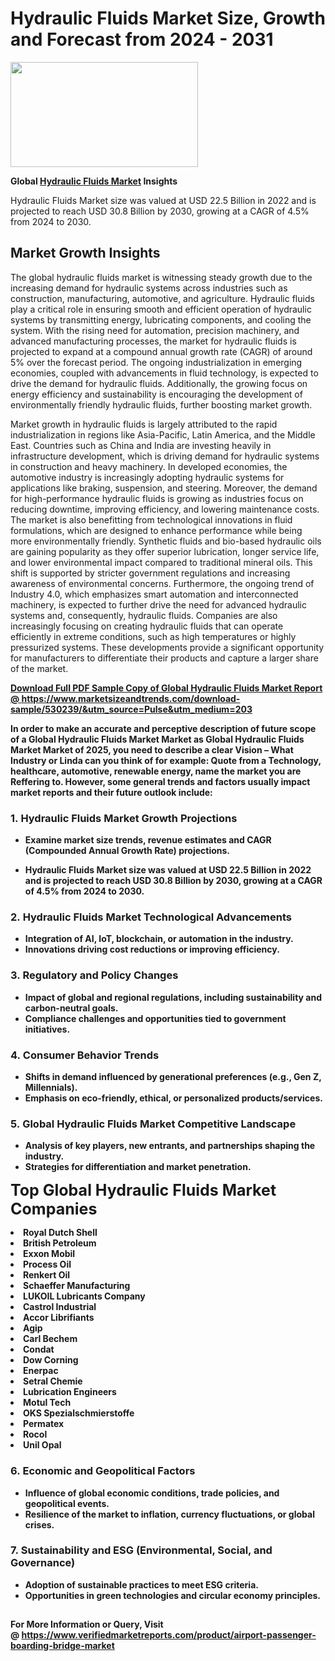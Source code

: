<H1>Hydraulic Fluids Market Size, Growth and Forecast from 2024 - 2031</H1><img class="aligncenter size-medium wp-image-584254" src="https://thirdeyenews.in/wp-content/uploads/2024/09/Global-Market-Research-300x168.jpeg" alt="" width="300" height="168" /><p><strong>Global&nbsp;<a href="https://www.marketsizeandtrends.com/download-sample/530239/&amp;utm_source=Pulse&amp;utm_medium=203">Hydraulic Fluids Market</a> Insights</strong></p><p>Hydraulic Fluids Market size was valued at USD 22.5 Billion in 2022 and is projected to reach USD 30.8 Billion by 2030, growing at a CAGR of 4.5% from 2024 to 2030.</p><p><h2>Market Growth Insights</h2> <p>The global hydraulic fluids market is witnessing steady growth due to the increasing demand for hydraulic systems across industries such as construction, manufacturing, automotive, and agriculture. Hydraulic fluids play a critical role in ensuring smooth and efficient operation of hydraulic systems by transmitting energy, lubricating components, and cooling the system. With the rising need for automation, precision machinery, and advanced manufacturing processes, the market for hydraulic fluids is projected to expand at a compound annual growth rate (CAGR) of around 5% over the forecast period. The ongoing industrialization in emerging economies, coupled with advancements in fluid technology, is expected to drive the demand for hydraulic fluids. Additionally, the growing focus on energy efficiency and sustainability is encouraging the development of environmentally friendly hydraulic fluids, further boosting market growth.</p> <p><strong><a href="#"></a></strong></p> <p>Market growth in hydraulic fluids is largely attributed to the rapid industrialization in regions like Asia-Pacific, Latin America, and the Middle East. Countries such as China and India are investing heavily in infrastructure development, which is driving demand for hydraulic systems in construction and heavy machinery. In developed economies, the automotive industry is increasingly adopting hydraulic systems for applications like braking, suspension, and steering. Moreover, the demand for high-performance hydraulic fluids is growing as industries focus on reducing downtime, improving efficiency, and lowering maintenance costs. The market is also benefitting from technological innovations in fluid formulations, which are designed to enhance performance while being more environmentally friendly. Synthetic fluids and bio-based hydraulic oils are gaining popularity as they offer superior lubrication, longer service life, and lower environmental impact compared to traditional mineral oils. This shift is supported by stricter government regulations and increasing awareness of environmental concerns. Furthermore, the ongoing trend of Industry 4.0, which emphasizes smart automation and interconnected machinery, is expected to further drive the need for advanced hydraulic systems and, consequently, hydraulic fluids. Companies are also increasingly focusing on creating hydraulic fluids that can operate efficiently in extreme conditions, such as high temperatures or highly pressurized systems. These developments provide a significant opportunity for manufacturers to differentiate their products and capture a larger share of the market.</p> <p><strong><a href="#"></p><p><span class=""><strong>Download Full PDF Sample Copy of Global Hydraulic Fluids Market Report</strong> @ <a href="https://www.marketsizeandtrends.com/download-sample/530239/&amp;utm_source=Pulse&amp;utm_medium=203" target="_blank">https://www.marketsizeandtrends.com/download-sample/530239/&amp;utm_source=Pulse&amp;utm_medium=203</a></span></p><p>In order to make an accurate and perceptive description of future scope of a Global&nbsp;Hydraulic Fluids Market Market as Global&nbsp;Hydraulic Fluids Market Market of 2025, you need to describe a clear Vision &ndash; What Industry or Linda can you think of for example: Quote from a Technology, healthcare, automotive, renewable energy, name the market you are Reffering to. However, some general trends and factors usually impact market reports and their future outlook include:</p><h3>1.&nbsp;<strong>Hydraulic Fluids Market Growth Projections</strong></h3><ul><li>Examine market size trends, revenue estimates and CAGR (Compounded Annual Growth Rate) projections.</li><li><p>Hydraulic Fluids Market size was valued at USD 22.5 Billion in 2022 and is projected to reach USD 30.8 Billion by 2030, growing at a CAGR of 4.5% from 2024 to 2030.</p></li></ul><h3>2.&nbsp;<strong>Hydraulic Fluids Market Technological Advancements</strong></h3><ul><li>Integration of AI, IoT, blockchain, or automation in the industry.</li><li>Innovations driving cost reductions or improving efficiency.</li></ul><h3>3.&nbsp;<strong>Regulatory and Policy Changes</strong></h3><ul><li>Impact of global and regional regulations, including sustainability and carbon-neutral goals.</li><li>Compliance challenges and opportunities tied to government initiatives.</li></ul><h3>4.&nbsp;<strong>Consumer Behavior Trends</strong></h3><ul><li>Shifts in demand influenced by generational preferences (e.g., Gen Z, Millennials).</li><li>Emphasis on eco-friendly, ethical, or personalized products/services.</li></ul><h3>5.&nbsp;<strong>Global Hydraulic Fluids Market Competitive Landscape</strong></h3><ul><li>Analysis of key players, new entrants, and partnerships shaping the industry.</li><li>Strategies for differentiation and market penetration.</li></ul><p data-pm-slice="1 1 []"><span style="color: inherit; font-family: inherit; font-size: 25px;">Top Global Hydraulic Fluids Market Companies</span></p><div class="" data-test-id=""><p><li>Royal Dutch Shell</li><li> British Petroleum</li><li> Exxon Mobil</li><li> Process Oil</li><li> Renkert Oil</li><li> Schaeffer Manufacturing</li><li> LUKOIL Lubricants Company</li><li> Castrol Industrial</li><li> Accor Librifiants</li><li> Agip</li><li> Carl Bechem</li><li> Condat</li><li> Dow Corning</li><li> Enerpac</li><li> Setral Chemie</li><li> Lubrication Engineers</li><li> Motul Tech</li><li> OKS Spezialschmierstoffe</li><li> Permatex</li><li> Rocol</li><li> Unil Opal</li></p></div><h3>6.&nbsp;<strong>Economic and Geopolitical Factors</strong></h3><ul><li>Influence of global economic conditions, trade policies, and geopolitical events.</li><li>Resilience of the market to inflation, currency fluctuations, or global crises.</li></ul><h3>7.&nbsp;<strong>Sustainability and ESG (Environmental, Social, and Governance)</strong></h3><ul><li>Adoption of sustainable practices to meet ESG criteria.</li><li>Opportunities in green technologies and circular economy principles.</li></ul><h2><strong style="font-size: 14px;">For More Information or Query, Visit @&nbsp;</strong><a style="background-color: #ffffff; font-size: 14px;" href="https://www.marketsizeandtrends.com/report/hydraulic-fluids-market/" target="_blank">https://www.verifiedmarketreports.com/product/airport-passenger-boarding-bridge-market</a></h2>

